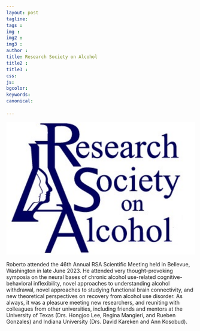 ```yaml
---
layout: post
tagline: 
tags : 
img : 
img2 :
img3 : 
author : 
title: Research Society on Alcohol
title2 : 
title3 : 
css: 
js: 
bgcolor: 
keywords: 
canonical:

---
```

<span class="image small"><img src="/assets/images/news/RSA_logo.png" alt="" width="600"/></span>

Roberto attended the 46th Annual RSA Scientific Meeting held in Bellevue, Washington in late June 2023. He attended very thought-provoking symposia on the neural bases of chronic alcohol use-related cognitive-behavioral inflexibility, novel approaches to understanding alcohol withdrawal, novel approaches to studying functional brain connectivity, and new theoretical perspectives on recovery from alcohol use disorder. As always, it was a pleasure meeting new researchers, and reuniting with colleagues from other universities, including friends and mentors at the University of Texas (Drs. Hongjoo Lee, Regina Mangieri, and Rueben Gonzales) and Indiana University (Drs. David Kareken and Ann Kosobud).


